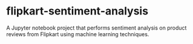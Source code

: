 # flipkart-sentiment-analysis
A Jupyter notebook project that performs sentiment analysis on product reviews from Flipkart using machine learning techniques.
